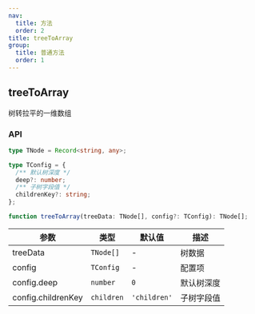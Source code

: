 ```yaml
---
nav:
  title: 方法
  order: 2
title: treeToArray
group:
  title: 普通方法
  order: 1
---
```


## treeToArray

树转拉平的一维数组

### API

```ts
type TNode = Record<string, any>;

type TConfig = {
  /** 默认树深度 */
  deep?: number;
  /** 子树字段值 */
  childrenKey?: string;
};

function treeToArray(treeData: TNode[], config?: TConfig): TNode[];
```

| 参数               | 类型       | 默认值       | 描述       |
| ------------------ | ---------- | ------------ | ---------- |
| treeData           | `TNode[]`  | -            | 树数据     |
| config             | `TConfig`  | -            | 配置项     |
| config.deep        | `number`   | `0`          | 默认树深度 |
| config.childrenKey | `children` | `'children'` | 子树字段值 |

